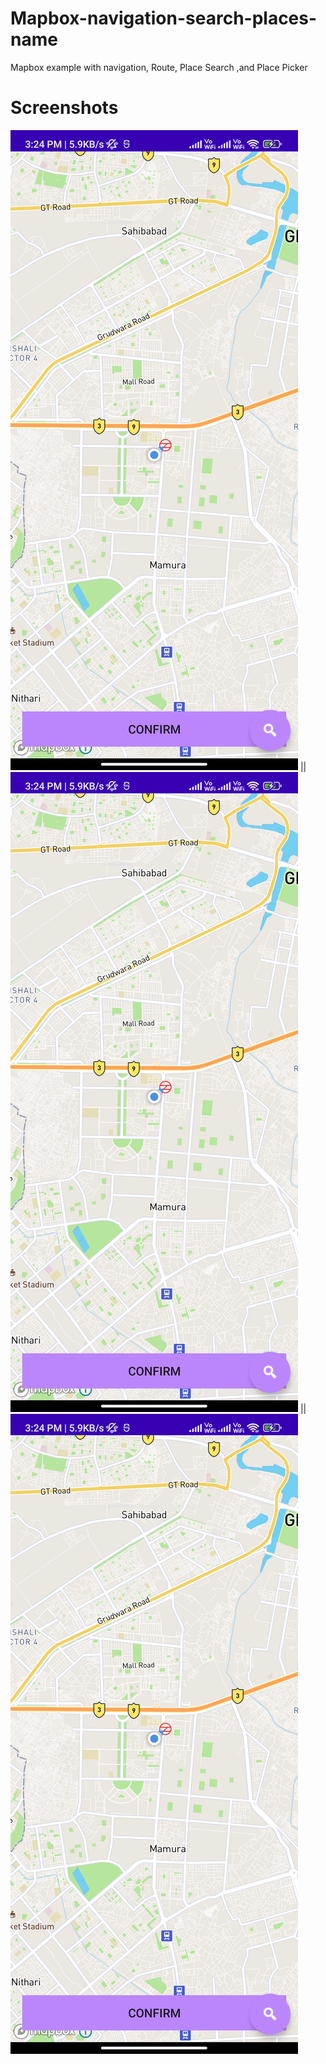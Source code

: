 # Mapbox-navigation-search-places-name
Mapbox example with navigation, Route, Place Search ,and Place Picker

# Screenshots

![Screenshot 1 ](screenshot1.png) || ![Screenshot 1 ](screenshot1.png) || ![Screenshot 1 ](screenshot1.png)



